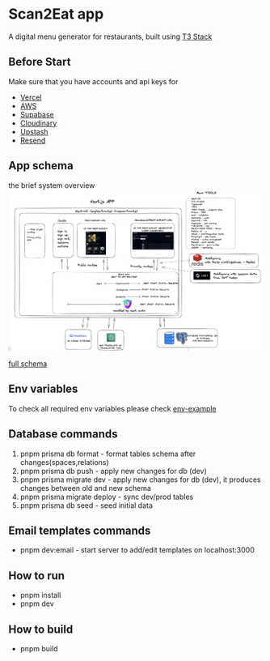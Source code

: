 # Scan2Eat app

A digital menu generator for restaurants, built using [T3 Stack](https://create.t3.gg/)

## Before Start

Make sure that you have accounts and api keys for

- [Vercel](https://vercel.com/)
- [AWS](https://aws.amazon.com/ru/console/)
- [Supabase](https://supabase.com/)
- [Cloudinary](https://console.cloudinary.com/)
- [Upstash](https://upstash.com/)
- [Resend](https://resend.com/)

## App schema

the brief system overview
![](./diagrams/general-schema.png)

[full schema](https://excalidraw.com/#json=-qdmPKG7kEkGeRNfnAK0A,BRtGwCdeqgK9Pt2-Pw1tEQ)

## Env variables

To check all required env variables please check [env-example](./env.example)

## Database commands

1. pnpm prisma db format - format tables schema after changes(spaces,relations)
2. pnpm prisma db push - apply new changes for db (dev)
3. pnpm prisma migrate dev - apply new changes for db (dev), it produces changes between old and new schema
4. pnpm prisma migrate deploy - sync dev/prod tables
5. pnpm prisma db seed - seed initial data

## Email templates commands

- pnpm dev:email - start server to add/edit templates on localhost:3000

## How to run

- pnpm install
- pnpm dev

## How to build

- pnpm build
